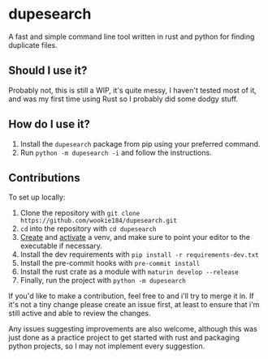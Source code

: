 # dupesearch

A fast and simple command line tool written in rust and python for finding duplicate files.

## Should I use it?

Probably not, this is still a WIP, it's quite messy, I haven't tested most of it, and was my first time using Rust so I probably did some dodgy stuff.

## How do I use it?

1) Install the `dupesearch` package from pip using your preferred command.
2) Run `python -m dupesearch -i` and follow the instructions.

## Contributions

To set up locally:

1) Clone the repository with `git clone https://github.com/wookie184/dupesearch.git`
2) `cd` into the repository with `cd dupesearch`
3) [Create](https://packaging.python.org/guides/installing-using-pip-and-virtual-environments/#creating-a-virtual-environment) and [activate](https://packaging.python.org/guides/installing-using-pip-and-virtual-environments/#activating-a-virtual-environment) a venv, and make sure to point your editor to the executable if necessary.
4) Install the dev requirements with `pip install -r requirements-dev.txt`
5) Install the pre-commit hooks with `pre-commit install`
6) Install the rust crate as a module with `maturin develop --release`
7) Finally, run the project with `python -m dupesearch`

If you'd like to make a contribution, feel free to and i'll try to merge it in. If it's not a tiny change please create an issue first, at least to ensure that i'm still active and able to review the changes.

Any issues suggesting improvements are also welcome, although this was just done as a practice project to get started with rust and packaging python projects, so I may not implement every suggestion.
